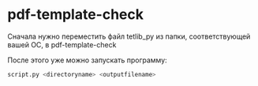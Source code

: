# pdf-template-check
Сначала нужно переместить файл tetlib_py из папки, соответствующей вашей ОС, в pdf-template-check

После этого уже можно запускать программу:
```sh
script.py <directoryname> <outputfilename>
```
